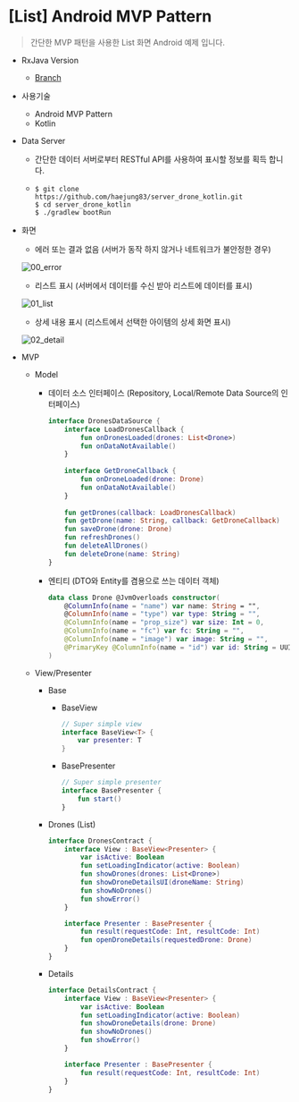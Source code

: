 # [List] Android MVP Pattern
> 간단한 MVP 패턴을 사용한 List 화면 Android 예제 입니다.

* RxJava Version
  * [Branch](https://github.com/haejung83/android_mvp_list_kotlin/tree/mvp_rxjava)


* 사용기술

  * Android MVP Pattern
  * Kotlin

  

* Data Server

  * 간단한 데이터 서버로부터 RESTful API를 사용하여 표시할 정보를 획득 합니다.

  * ```shell
    $ git clone https://github.com/haejung83/server_drone_kotlin.git
    $ cd server_drone_kotlin
    $ ./gradlew bootRun
    ```

  

* 화면

  * 에러 또는 결과 없음 (서버가 동작 하지 않거나 네트워크가 불안정한 경우)

  ![00_error](https://user-images.githubusercontent.com/6600546/56936212-16b45f80-6b31-11e9-91e3-3f4d4fe7004a.png)

  * 리스트 표시 (서버에서 데이터를 수신 받아 리스트에 데이터를 표시)

  ![01_list](https://user-images.githubusercontent.com/6600546/56936215-1b791380-6b31-11e9-9e6e-47df9cfa2f49.png)

  * 상세 내용 표시 (리스트에서 선택한 아이템의 상세 화면 표시)

  ![02_detail](https://user-images.githubusercontent.com/6600546/56936217-1fa53100-6b31-11e9-9f82-1dc14618e33b.png)



* MVP

  * Model

    * 데이터 소스 인터페이스 (Repository, Local/Remote Data Source의 인터페이스)

      ```kotlin
      interface DronesDataSource {
          interface LoadDronesCallback {
              fun onDronesLoaded(drones: List<Drone>)
              fun onDataNotAvailable()
          }
          
          interface GetDroneCallback {
              fun onDroneLoaded(drone: Drone)
              fun onDataNotAvailable()
          }
          
          fun getDrones(callback: LoadDronesCallback)
          fun getDrone(name: String, callback: GetDroneCallback)
          fun saveDrone(drone: Drone)
          fun refreshDrones()
          fun deleteAllDrones()
          fun deleteDrone(name: String)
      }
      ```

    * 엔티티 (DTO와 Entity를 겸용으로 쓰는 데이터 객체)

      ```kotlin
      data class Drone @JvmOverloads constructor(
          @ColumnInfo(name = "name") var name: String = "",
          @ColumnInfo(name = "type") var type: String = "",
          @ColumnInfo(name = "prop_size") var size: Int = 0,
          @ColumnInfo(name = "fc") var fc: String = "",
          @ColumnInfo(name = "image") var image: String = "",
          @PrimaryKey @ColumnInfo(name = "id") var id: String = UUID.randomUUID().toString()
      )
      ```

      

  * View/Presenter

    * Base

      * BaseView

        ```kotlin
        // Super simple view
        interface BaseView<T> {
            var presenter: T
        }
        ```

      * BasePresenter

        ```kotlin
        // Super simple presenter
        interface BasePresenter {
            fun start()
        }
        ```

    * Drones (List)

      ```kotlin
      interface DronesContract {
          interface View : BaseView<Presenter> {
              var isActive: Boolean
              fun setLoadingIndicator(active: Boolean)
              fun showDrones(drones: List<Drone>)
              fun showDroneDetailsUI(droneName: String)
              fun showNoDrones()
              fun showError()
          }
      
          interface Presenter : BasePresenter {
              fun result(requestCode: Int, resultCode: Int)
              fun openDroneDetails(requestedDrone: Drone)
          }
      }
      ```

    * Details

      ```kotlin
      interface DetailsContract {
          interface View : BaseView<Presenter> {
              var isActive: Boolean
              fun setLoadingIndicator(active: Boolean)
              fun showDroneDetails(drone: Drone)
              fun showNoDrones()
              fun showError()
          }
      
          interface Presenter : BasePresenter {
              fun result(requestCode: Int, resultCode: Int)
          }
      }
      ```
